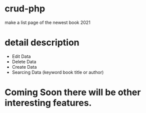 # crud-php
make a list page of the newest book 2021

# detail description
- Edit Data
- Delete Data
- Create Data
- Searcing Data (keyword book title or author)

# Coming Soon there will be other interesting features.
